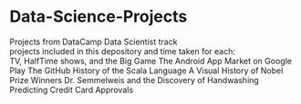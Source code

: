 # Data-Science-Projects
Projects from DataCamp Data Scientist track<br>
projects included in this depository and time taken for each:<br>
TV, HalfTime shows, and the Big Game
The Android App Market on Google Play
The GitHub History of the Scala Language
A Visual History of Nobel Prize Winners
Dr. Semmelweis and the Discovery of Handwashing
Predicting Credit Card Approvals
